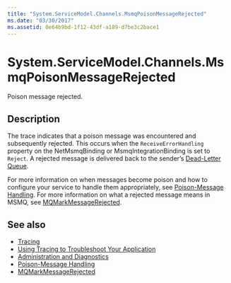 ```yaml
---
title: "System.ServiceModel.Channels.MsmqPoisonMessageRejected"
ms.date: "03/30/2017"
ms.assetid: 0e64b9bd-1f12-43df-a189-d7be3c2bace1
---
```

# System.ServiceModel.Channels.MsmqPoisonMessageRejected
Poison message rejected.  
  
## Description  

 The trace indicates that a poison message was encountered and subsequently rejected. This occurs when the `ReceiveErrorHandling` property on the NetMsmqBinding or MsmqIntegrationBinding is set to `Reject`. A rejected message is delivered back to the sender’s [Dead-Letter Queue](../../feature-details/using-dead-letter-queues-to-handle-message-transfer-failures.md).  
  
 For more information on when messages become poison and how to configure your service to handle them appropriately, see [Poison-Message Handling](../../feature-details/poison-message-handling.md). For more information on what a rejected message means in MSMQ, see [MQMarkMessageRejected](https://docs.microsoft.com/previous-versions/windows/desktop/msmq/ms707071(v%3dvs.85)).  
  
## See also

- [Tracing](index.md)
- [Using Tracing to Troubleshoot Your Application](using-tracing-to-troubleshoot-your-application.md)
- [Administration and Diagnostics](../index.md)
- [Poison-Message Handling](../../feature-details/poison-message-handling.md)
- [MQMarkMessageRejected](https://docs.microsoft.com/previous-versions/windows/desktop/msmq/ms707071(v%3dvs.85))
